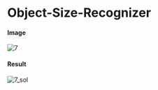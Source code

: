 # Object-Size-Recognizer

#### Image

![7](https://user-images.githubusercontent.com/17081707/187878126-d2b1bd36-ade3-4b72-918e-0abfc02646ef.jpg)

#### Result

![7_sol](https://user-images.githubusercontent.com/17081707/187878090-f1fbb7af-e4ed-4b6b-bdca-997f991ed751.jpg)
